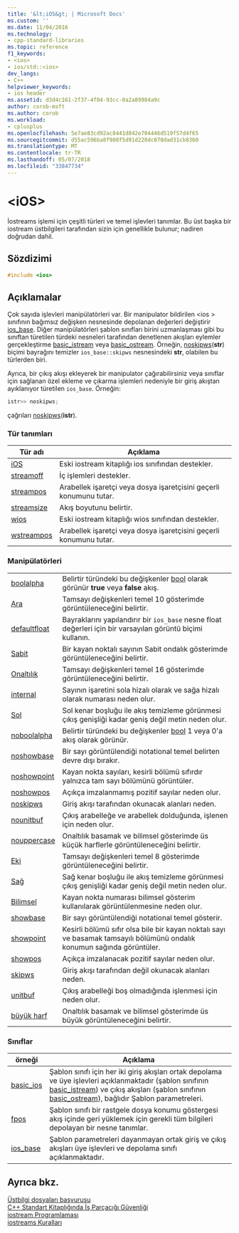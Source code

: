 ```yaml
---
title: '&lt;iOS&gt; | Microsoft Docs'
ms.custom: ''
ms.date: 11/04/2016
ms.technology:
- cpp-standard-libraries
ms.topic: reference
f1_keywords:
- <ios>
- ios/std::<ios>
dev_langs:
- C++
helpviewer_keywords:
- ios header
ms.assetid: d3d4c161-2f37-4f04-93cc-0a2a89984a9c
author: corob-msft
ms.author: corob
ms.workload:
- cplusplus
ms.openlocfilehash: 5e7ae83cd92ac8441d842e704446d519f57d4f65
ms.sourcegitcommit: d55ac596ba8f908f5d91d228dc070dad31cb8360
ms.translationtype: MT
ms.contentlocale: tr-TR
ms.lasthandoff: 05/07/2018
ms.locfileid: "33847734"
---
```

# <a name="ltiosgt"></a>&lt;iOS&gt;

İostreams işlemi için çeşitli türleri ve temel işlevleri tanımlar. Bu üst başka bir iostream üstbilgileri tarafından sizin için genellikle bulunur; nadiren doğrudan dahil.

## <a name="syntax"></a>Sözdizimi

```cpp
#include <ios>

```

## <a name="remarks"></a>Açıklamalar

Çok sayıda işlevleri manipülatörleri var. Bir manipulator bildirilen \<ios > sınıfının bağımsız değişken nesnesinde depolanan değerleri değiştirir [ios_base](../standard-library/ios-base-class.md). Diğer manipülatörleri şablon sınıfları birini uzmanlaşması gibi bu sınıftan türetilen türdeki nesneleri tarafından denetlenen akışları eylemler gerçekleştirme [basic_istream](../standard-library/basic-istream-class.md) veya [basic_ostream](../standard-library/basic-ostream-class.md). Örneğin, [noskipws](../standard-library/ios-functions.md#noskipws)(**str**) biçimi bayrağını temizler `ios_base::skipws` nesnesindeki **str**, olabilen bu türlerden biri.

Ayrıca, bir çıkış akışı ekleyerek bir manipulator çağırabilirsiniz veya sınıflar için sağlanan özel ekleme ve çıkarma işlemleri nedeniyle bir giriş akıştan ayıklanıyor türetilen `ios_base`. Örneğin:

```cpp
istr>> noskipws;
```

çağrıları [noskipws](../standard-library/ios-functions.md#noskipws)(**istr**).

### <a name="typedefs"></a>Tür tanımları

|Tür adı|Açıklama|
|-|-|
|[iOS](../standard-library/ios-typedefs.md#ios)|Eski iostream kitaplığı ios sınıfından destekler.|
|[streamoff](../standard-library/ios-typedefs.md#streamoff)|İç işlemleri destekler.|
|[streampos](../standard-library/ios-typedefs.md#streampos)|Arabellek işaretçi veya dosya işaretçisini geçerli konumunu tutar.|
|[streamsize](../standard-library/ios-typedefs.md#streamsize)|Akış boyutunu belirtir.|
|[wios](../standard-library/ios-typedefs.md#wios)|Eski iostream kitaplığı wios sınıfından destekler.|
|[wstreampos](../standard-library/ios-typedefs.md#wstreampos)|Arabellek işaretçi veya dosya işaretçisini geçerli konumunu tutar.|

### <a name="manipulators"></a>Manipülatörleri

|||
|-|-|
|[boolalpha](../standard-library/ios-functions.md#boolalpha)|Belirtir türündeki bu değişkenler [bool](../cpp/bool-cpp.md) olarak görünür **true** veya **false** akış.|
|[Ara](../standard-library/ios-functions.md#dec)|Tamsayı değişkenleri temel 10 gösterimde görüntüleneceğini belirtir.|
|[defaultfloat](../standard-library/ios-functions.md#ios_defaultfloat)|Bayraklarını yapılandırır bir `ios_base` nesne float değerleri için bir varsayılan görüntü biçimi kullanın.|
|[Sabit](../standard-library/ios-functions.md#fixed)|Bir kayan noktalı sayının Sabit ondalık gösterimde görüntüleneceğini belirtir.|
|[Onaltılık](../standard-library/ios-functions.md#hex)|Tamsayı değişkenleri temel 16 gösterimde görüntüleneceğini belirtir.|
|[internal](../standard-library/ios-functions.md#internal)|Sayının işaretini sola hizalı olarak ve sağa hizalı olarak numarası neden olur.|
|[Sol](../standard-library/ios-functions.md#left)|Sol kenar boşluğu ile akış temizleme görünmesi çıkış genişliği kadar geniş değil metin neden olur.|
|[noboolalpha](../standard-library/ios-functions.md#noboolalpha)|Belirtir türündeki bu değişkenler [bool](../cpp/bool-cpp.md) 1 veya 0'a akış olarak görünür.|
|[noshowbase](../standard-library/ios-functions.md#noshowbase)|Bir sayı görüntülendiği notational temel belirten devre dışı bırakır.|
|[noshowpoint](../standard-library/ios-functions.md#noshowpoint)|Kayan nokta sayıları, kesirli bölümü sıfırdır yalnızca tam sayı bölümünü görüntüler.|
|[noshowpos](../standard-library/ios-functions.md#noshowpos)|Açıkça imzalanmamış pozitif sayılar neden olur.|
|[noskipws](../standard-library/ios-functions.md#noskipws)|Giriş akışı tarafından okunacak alanları neden.|
|[nounitbuf](../standard-library/ios-functions.md#nounitbuf)|Çıkış arabelleğe ve arabellek dolduğunda, işlenen için neden olur.|
|[nouppercase](../standard-library/ios-functions.md#nouppercase)|Onaltılık basamak ve bilimsel gösterimde üs küçük harflerle görüntüleneceğini belirtir.|
|[Eki](../standard-library/ios-functions.md#oct)|Tamsayı değişkenleri temel 8 gösterimde görüntüleneceğini belirtir.|
|[Sağ](../standard-library/ios-functions.md#right)|Sağ kenar boşluğu ile akış temizleme görünmesi çıkış genişliği kadar geniş değil metin neden olur.|
|[Bilimsel](../standard-library/ios-functions.md#scientific)|Kayan nokta numarası bilimsel gösterim kullanılarak görüntülenmesine neden olur.|
|[showbase](../standard-library/ios-functions.md#showbase)|Bir sayı görüntülendiği notational temel gösterir.|
|[showpoint](../standard-library/ios-functions.md#showpoint)|Kesirli bölümü sıfır olsa bile bir kayan noktalı sayı ve basamak tamsayılı bölümünü ondalık konumun sağında görüntüler.|
|[showpos](../standard-library/ios-functions.md#showpos)|Açıkça imzalanacak pozitif sayılar neden olur.|
|[skipws](../standard-library/ios-functions.md#skipws)|Giriş akışı tarafından değil okunacak alanları neden.|
|[unitbuf](../standard-library/ios-functions.md#unitbuf)|Çıkış arabelleği boş olmadığında işlenmesi için neden olur.|
|[büyük harf](../standard-library/ios-functions.md#uppercase)|Onaltılık basamak ve bilimsel gösterimde üs büyük görüntüleneceğini belirtir.|

### <a name="classes"></a>Sınıflar

|örneği|Açıklama|
|-|-|
|[basic_ios](../standard-library/basic-ios-class.md)|Şablon sınıfı için her iki giriş akışları ortak depolama ve üye işlevleri açıklanmaktadır (şablon sınıfının [basic_istream](../standard-library/basic-istream-class.md)) ve çıkış akışları (şablon sınıfının [basic_ostream](../standard-library/basic-ostream-class.md)), bağlıdır Şablon parametreleri.|
|[fpos](../standard-library/fpos-class.md)|Şablon sınıfı bir rastgele dosya konumu göstergesi akış içinde geri yüklemek için gerekli tüm bilgileri depolayan bir nesne tanımlar.|
|[ios_base](../standard-library/ios-base-class.md)|Şablon parametreleri dayanmayan ortak giriş ve çıkış akışları üye işlevleri ve depolama sınıfı açıklanmaktadır.|

## <a name="see-also"></a>Ayrıca bkz.

[Üstbilgi dosyaları başvurusu](../standard-library/cpp-standard-library-header-files.md)<br/>
[C++ Standart Kitaplığında İş Parçacığı Güvenliği](../standard-library/thread-safety-in-the-cpp-standard-library.md)<br/>
[iostream Programlaması](../standard-library/iostream-programming.md)<br/>
[iostreams Kuralları](../standard-library/iostreams-conventions.md)<br/>
